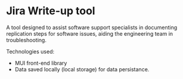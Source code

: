 # Jira Write-up tool

A tool designed to assist software support specialists in documenting replication steps for software issues, aiding the engineering team in troubleshooting.

Technologies used:

- MUI front-end library
- Data saved locally (local storage) for data persistance.
